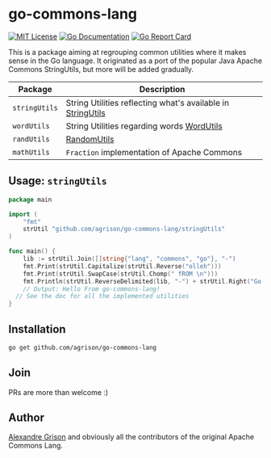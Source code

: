 # go-commons-lang

[![MIT License](http://img.shields.io/badge/license-MIT-blue.svg?style=flat-square)][license]
[![Go Documentation](http://img.shields.io/badge/go-documentation-blue.svg?style=flat-square)][godocs]
[![Go Report Card](https://goreportcard.com/badge/github.com/agrison/go-commons-lang)][goreportcard]

[license]: https://github.com/agrison/go-commons-lang/blob/master/LICENSE
[godocs]: https://godoc.org/github.com/agrison/go-commons-lang
[goreportcard]: https://goreportcard.com/report/github.com/agrison/go-commons-lang

This is a package aiming at regrouping common utilities where it makes sense in the Go language.
It originated as a port of the popular Java Apache Commons StringUtils, but more will be added gradually.

| Package | Description |
| ------------- | ------------- |
| `stringUtils` | String Utilities reflecting what's available in [StringUtils](http://commons.apache.org/proper/commons-lang/apidocs/org/apache/commons/lang3/StringUtils.html) |
| `wordUtils` | String Utilities regarding words [WordUtils](http://commons.apache.org/proper/commons-lang/apidocs/org/apache/commons/lang3/text/WordUtils.html) |
| `randUtils` | [RandomUtils](http://commons.apache.org/proper/commons-lang/apidocs/index.html?org/apache/commons/lang3/StringUtils.html)  |
| `mathUtils` | `Fraction` implementation of Apache Commons  |

## Usage: `stringUtils`

```go
package main

import (
	"fmt"
	strUtil "github.com/agrison/go-commons-lang/stringUtils"
)

func main() {
	lib := strUtil.Join([]string{"lang", "commons", "go"}, "-")
	fmt.Print(strUtil.Capitalize(strUtil.Reverse("olleh")))
	fmt.Print(strUtil.SwapCase(strUtil.Chomp(" fROM \n")))
	fmt.Println(strUtil.ReverseDelimited(lib, "-") + strUtil.Right("Go!! ", 2))
	// Output: Hello From go-commons-lang!
  // See the doc for all the implemented utilities
}
```

## Installation

```sh
go get github.com/agrison/go-commons-lang
```

## Join

PRs are more than welcome :)

## Author

[Alexandre Grison](https://github.com/agrison) and obviously all the contributors of the original Apache Commons Lang.
